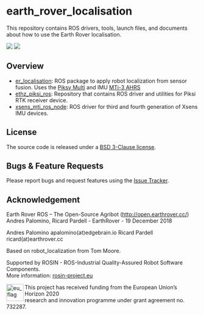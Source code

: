 # earth_rover_localisation

This repository contains ROS drivers, tools, launch files, and documents about how to use the Earth Rover localisation.

![](https://github.com/earthrover/earth_rover_localisation/blob/master/er_localisation/docs/cover_image1.png)
![](https://github.com/earthrover/earth_rover_localisation/blob/master/er_localisation/docs/cover_image2.png)

Overview
------
- [er_localisation](https://github.com/earthrover/earth_rover_localisation/tree/master/er_localisation): ROS package to apply robot localization from sensor fusion. Uses the [Piksy Multi](https://www.swiftnav.com/piksi-multi) and IMU [MTi-3 AHRS](https://www.xsens.com/products/mti-1-series/)
- [ethz_piksi_ros](https://github.com/ethz-asl/ethz_piksi_ros/tree/767b0192be2f1a3e5434bcf6ddf33bb3dbd96c4f): Repository that contains ROS driver and utilities for Piksi RTK receiver device.
- [xsens_mti_ros_node](https://github.com/xsens/xsens_mti_ros_node): ROS driver for third and fourth generation of Xsens IMU devices.

License
-------
The source code is released under a [BSD 3-Clause license](https://github.com/earthrover/er_localisation/blob/master/LICENSE.md).

Bugs & Feature Requests
-------
Please report bugs and request features using the [Issue Tracker](https://github.com/earthrover/earth_rover_localisation/issues).

Acknowledgement
-------
Earth Rover ROS – The Open-Source Agribot (http://open.earthrover.cc/)
Andres Palomino, Ricard Pardell - EarthRover - 19 December 2018

Andres Palomino apalomino(at)edgebrain.io
Ricard Pardell ricard(at)earthrover.cc

Based on robot_localization from Tom Moore.

Supported by ROSIN - ROS-Industrial Quality-Assured Robot Software Components.  
More information: <a href="http://rosin-project.eu">rosin-project.eu</a>

<img src="http://rosin-project.eu/wp-content/uploads/rosin_eu_flag.jpg" 
     alt="eu_flag" height="45" align="left" >  

This project has received funding from the European Union’s Horizon 2020  
research and innovation programme under grant agreement no. 732287.
